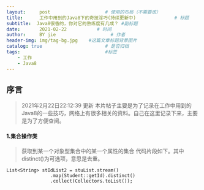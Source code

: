 ```yaml
---
layout:     post                    # 使用的布局（不需要改）
title:      工作中用到的Java8下的奇技淫巧(持续更新中)              # 标题 
subtitle:  Java8很香的，你对它的熟练度有几成？ #副标题
date:       2021-02-22           # 时间
author:     BY jie                    # 作者
header-img: img/tag-bg.jpg    #这篇文章标题背景图片
catalog: true                       # 是否归档
tags:                               #标签
    - 工作
    - Java8
---
```

## 序言
>2021年2月22日22:12:39 更新
本片帖子主要是为了记录在工作中用到的Java8的一些技巧，网络上有很多相关的资料。自己在这里记录下来，主要是为了方便查阅。

#### 1.集合操作类
>获取到某一个对象型集合中的某一个属性的集合
代码片段如下。其中distinct()为可选项，意思是去重。

``` stylus
List<String> stIdList2 = stuList.stream()
				.map(Student::getId).distinct()
				.collect(Collectors.toList());
```




